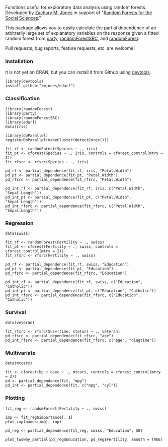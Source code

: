 Functions useful for exploratory data analysis using random forests. Developed by [Zachary M. Jones](http://zmjones.com) in support of "[Random Forests for the Social Sciences](https://github.com/zmjones/rfss/)."

This package allows you to easily calculate the partial dependence of an arbitrarily large set of explanatory variables on the response given a fitted random forest from [party](http://cran.r-project.org/web/packages/party/index.html), [randomForestSRC](http://cran.r-project.org/web/packages/randomForestSRC/index.html), and [randomForest](http://cran.r-project.org/web/packages/randomForest/index.html).

Pull requests, bug reports, feature requests, etc. are welcome!

### Installation

It is not yet on CRAN, but you can install it from Github using [devtools](http://cran.r-project.org/web/packages/devtools/index.html). 

```{r}
library(devtools)
install_github("zmjones/edarf")
```

### Classification

```{r}
library(randomForest)
library(party)
library(randomForestSRC)
library(edarf)
data(iris)

library(doParallel)
registerDoParallel(makeCluster(detectCores()))

fit_rf <- randomForest(Species ~ ., iris)
fit_pt <- cforest(Species ~ ., iris, controls = cforest_control(mtry = 2))
fit_rfsrc <- rfsrc(Species ~ ., iris)

pd_rf <- partial_dependence(fit_rf, iris, "Petal.Width")
pd_pt <- partial_dependence(fit_pt, "Petal.Width")
pd_rfsrc <- partial_dependence(fit_rfsrc, "Petal.Width")

pd_int_rf <- partial_dependence(fit_rf, iris, c("Petal.Width", "Sepal.Length"))
pd_int_pt <- partial_dependence(fit_pt, c("Petal.Width", "Sepal.Length"))
pd_int_rfsrc <- partial_dependence(fit_rfsrc, c("Petal.Width", "Sepal.Length"))
```

### Regression

```{r}
data(swiss)

fit_rf <- randomForest(Fertility ~ ., swiss)
fit_pt <- cforest(Fertility ~ ., swiss, controls = cforest_control(mtry = 2))
fit_rfsrc <- rfsrc(Fertility ~ ., swiss)

pd_rf <- partial_dependence(fit_rf, swiss, "Education")
pd_pt <- partial_dependence(fit_pt, "Education")
pd_rfsrc <- partial_dependence(fit_rfsrc, "Education")

pd_int_rf <- partial_dependence(fit_rf, swiss, c("Education", "Catholic"))
pd_int_pt <- partial_dependence(fit_pt, c("Education", "Catholic"))
pd_int_rfsrc <- partial_dependence(fit_rfsrc, c("Education", "Catholic"))
```

### Survival

```{r}
data(veteran)

fit_rfsrc <- rfsrc(Surv(time, status) ~ ., veteran)
pd_rfsrc <- partial_dependence(fit_rfsrc, "age")
pd_int_rfsrc <- partial_dependence(fit_rfsrc, c("age", "diagtime"))
```

### Multivariate

```{r}
data(mtcars)

fit <- cforest(hp + qsec ~ ., mtcars, controls = cforest_control(mtry = 2))
pd <- partial_dependence(fit, "mpg")
pd_int <- partial_dependence(fit, c("mpg", "cyl"))

```

### Plotting

```{r}
fit_reg <- randomForest(Fertility ~ ., swiss)

imp <- fit_reg$importance[, 1]
plot_imp(names(imp), imp)

pd_reg <- partial_dependence(fit_reg, swiss, "Education", 50)

plot_twoway_partial(pd_reg$Education, pd_reg$Fertility, smooth = TRUE)
```
